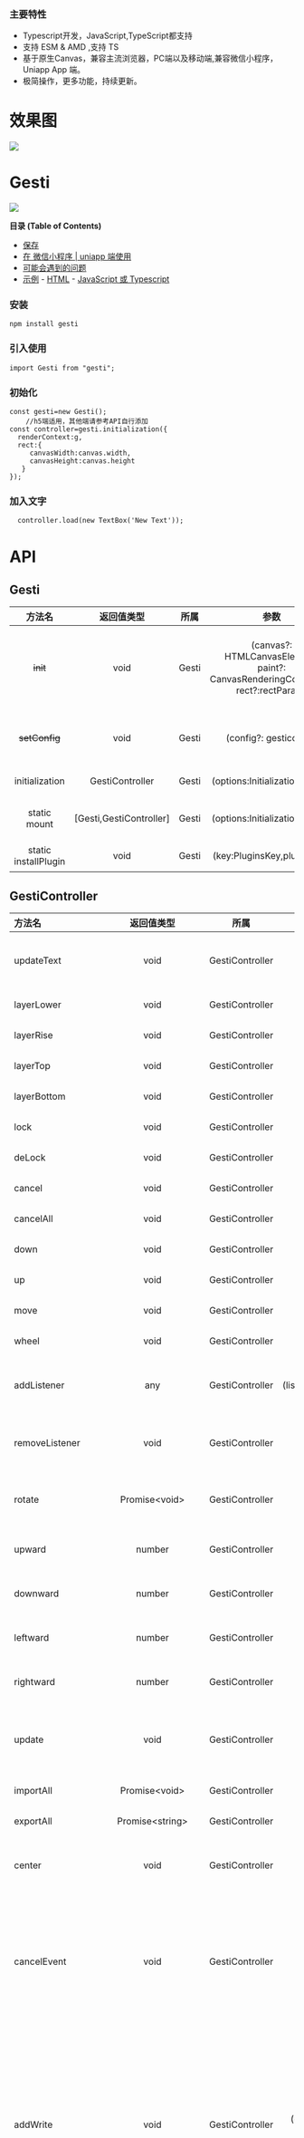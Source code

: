 ### 主要特性

- Typescript开发，JavaScript,TypeScript都支持
- 支持 ESM & AMD ,支持 TS
- 基于原生Canvas，兼容主流浏览器，PC端以及移动端,兼容微信小程序，Uniapp App 端。
- 极简操作，更多功能，持续更新。

# 效果图

<img src="https://new.ivypha.com/static/uploads/2023/2/14/c3e00b72dc487661cdc63f03853215aa.gif"/>

# Gesti

![](https://img.shields.io/github/stars/AK1118/Gesti.svg)

**目录 (Table of Contents)**

- [保存](#保存)
- [在 微信小程序 | uniapp 端使用](#在-微信小程序--uniapp-端使用)
- [可能会遇到的问题](#可能会遇到的问题)
- [示例](#示例)
			- [HTML](#html)
			- [JavaScript 或 Typescript](#javascript-或-typescript)


### 安装

  ```
  npm install gesti
  ```

### 引入使用

  ```
  import Gesti from "gesti";
  ```

### 初始化

  ```
  const gesti=new Gesti();
      //h5端适用，其他端请参考API自行添加
  const controller=gesti.initialization({
    renderContext:g,
    rect:{
       canvasWidth:canvas.width,
       canvasHeight:canvas.height
     }
  });
  ```

### 加入文字

  ```
    controller.load(new TextBox('New Text'));
  ```

# API

## Gesti

| 方法名      | 返回值类型  |  所属    |    参数    |   说明   |
| :----:      |   :----: | :----:   |  :----:   | :----:      | 
| ~~init~~      |    void      |     Gesti   |    (canvas?: HTMLCanvasElement, paint?: CanvasRenderingContext2D, rect?:rectParam)   |     初始化 Gesti 时调用，共3个可选参数。canvas 和 paint 必须二选一，且没有传入canvas时，必须传入paint 和 rect.       |
| ~~setConfig~~      |    void      |     Gesti   |   (config?: gesticonfig)   |     修改或设置配置，修改后会自动调用GestiController.update函数       |
| initialization      |    GestiController      |     Gesti   |   (options:InitializationOption)   |     初始化gesti，返回控制器       |
| static mount      |    [Gesti,GestiController]      |     Gesti   |   (options:InitializationOption)   |     通过静态方法初始化gesti, 返回gesti实例和它的控制器      |
| static installPlugin      |    void      |     Gesti   |   (key:PluginsKey,plugin:any)   |     安装预设插件，使用某功能时再安装对应插件      |

## GestiController

| 方法名      | 返回值类型              |  所属    |    参数    |   说明   |
| :---       |    :----:         |  :----:   |    :----:   |   :----: |
| updateText  | void              |    GestiController  |       (text: string, options?:TextOptions )     |      更新被选中的文字图层的文字内容，或者文字属性   |
| layerLower  | void             |      GestiController     |    -      |    图层向下移动一层    |
| layerRise  | void             |      GestiController     |     -     |    图层向上移动一层    |
| layerTop  | void             |      GestiController     |     -     |    图层置于最顶层    |
| layerBottom  | void             |      GestiController     |    -      |    图层置于最底层    |
| lock    | void             |      GestiController     |     -     |    锁定当前选中图层    |
| deLock    | void             |      GestiController     |     -     |    解锁当前选中图层    |
| cancel    | void             |      GestiController     |      -    |    取消当前被聚焦对象    |
| cancelAll    | void             |      GestiController     |     -     |    取消所有被聚焦对象    |
| down    | void             |      GestiController     |     (e: MouseEvent \| Event \| EventHandle)     |    鼠标\|手指点击事件时调用    |
| up    | void             |      GestiController     |     (e: MouseEvent \| Event \| EventHandle)     |    鼠标\|手指抬起事件时调用    |
| move    | void             |      GestiController     |     (e: MouseEvent \| Event \| EventHandle)     |    鼠标\|手指移动事件时调用    |
| wheel    | void             |      GestiController     |     (e: MouseEvent \| Event \| EventHandle)     |    鼠标滚轮事件时调用    |
| addListener    | any  |   GestiController |    (listenType:"onSelect"\|"onHide"\|"onCancel",callback:ListenerCallback)     |   监听图层操作，目前支持监听选中、取消选中和隐藏    |
| removeListener    | void  |   GestiController |    (listenType:GestiControllerListenerTypes,hook:ListenerCallback)     |   根据addListener返回值，移除监听函数    |
| rotate    | Promise\<void\>  |   GestiController |    angle: number     |   旋转被选中对象,传入弧度。可传入  角度*Math.PI/180     |
| upward    | number  |   GestiController |    (viewObject?: ViewObject)     |   被选中对象微调，向上移动距离 1     |
| downward    | number  |   GestiController |    (viewObject?: ViewObject)     |   被选中对象微调，向下移动距离 1     |
| leftward    | number  |   GestiController |    (viewObject?: ViewObject)     |   被选中对象微调，向左移动距离 1     |
| rightward    | number  |   GestiController |    (viewObject?: ViewObject)     |   被选中对象微调，向右移动距离 1     |
| update    | void  |   GestiController |    -    |   调用后会重绘canvas,一般在改变数据后画布未刷新时使用     |
| importAll    | Promise\<void\>  |   GestiController |    (json: string)   |   以json形式导入对象集合 H5 |
| exportAll  | Promise\<string\>  |   GestiController |    -   |   以json形式导出对象集合 H5    |
| center   | void  |   GestiController |   (axis?: "vertical" \| "horizon")   |  垂直居中或者水平居中，不填写参数水平垂直居中    |
| cancelEvent   | void  |   GestiController |   -   |  取消Gesti自带的鼠标手指时间监听。使用该函数后需要自行调用鼠标各个事件，请参考上方  down,up,move  ,使用详情参考Demo    |
| addWrite   | 	void  |   GestiController |   (options: {type: "circle" \| "write" \| "line" \| "rect" \| "none";lineWidth?: number;color?: string;isFill?: boolean;})   |  添加涂鸦功能，调用该函数且传入options.type不为"none"时，下一次在canvas内滑动会触发生成对应的涂鸦对象,直到再次调用该函数且options.type为"none"时停止    |
| getViewObjectById  | Promise\<ViewObject\>  |   GestiController |    (id:string)   |  通过id获取ViewObject对象    |


| 属性名      | 返回值类型         |  所属    |    参数    |   说明   |
| :---       |    :----:         |  :----:   |    :----:   |   :----: |
| currentViewObject| ViewObject | GestiController | - | 获取当前选中对象|


## ViewObject（重要的阅读）
- 画布内的可操作对象，每一张图片对象或者文字对象或者其他都是它在画布上的映射。
- 获取它的途径一般来自于创建对象，它是一个基类，其子类还有TextBox , ImageBox ,WriteViewObj


| 方法名      |   返回值         |    参数    |   说明   |
| :---       |    :----:         |  :----:   |   :----: |
|getBaseInfo | Object |   -    |    获取对象的向量信息      |
|setName | void |  (name: string)    |    给对象设置名字      |
|lock | void |  -   |    锁住它，不让他被操作      |
|unLock | void |  -   |    解锁      |
|hide  | void |  -   |    隐藏它，不是删除，删除我还没实现      |
|show  | void |  -   |    显示      |
|installButton  | void | (button: Button)   |   Gesti内不是没有按钮，是需要自己new过后安装     |
|unInstallButton  | void | (buttons: Array<Button>)   |   卸载按钮     |
|setSize  | void | (size: { width?: number; height?: number })   |   设置大小     |
|setDecoration  | void | (args:any)   |  设置对象装饰，比如颜色，线条高度等，每个子类传入的参数不一     |
|setOpacity  | void | (opacity:number)   |  设置对象不透明度，取值 0.0~1.0     |
|toBackground  | void |  -   |  将该对象设置为背景,设置背景后可设置层级。所有事件将会被穿透   |


| 属性名      |   返回值         |    参数    |   说明   |
| :---       |    :----:         |  :----:   |   :----: |
|rect | Rect |   -    |  获取对象大小最为合适    |
|family | ViewObjectFamily |   -    |  获取对象类型,Gesti内可操作对象有多个家族，用来区分哪个对象是哪类    |
|name | string |   -    |  有时候对象可以拥有一个名字    |
|selected | boolean |   -    |  已经被选中了吗    |
|originFamily | ViewObjectFamily |   -    |  家族起源家族，比如write是起源家族，它下面有line,rect，circle等分支家族    |
|id | string |   -    |  设置该对象id    |



## Button 对象
- 控制ViewObject的功能按钮


| 方法名      |   返回值         |    参数    |   说明   |
| :---       |    :----:         |  :----:   |   :----: |
|drawButton | -  |   Function(position: Vector, size: Size,radius:number, paint: Painter)    |    可重写该方法实现自定义按钮样式      |


# Hooks 🚀
- 还挺好用

### 创建对象系列
| Hook      | 返回值类型         |    参数    |   说明   |
| :---       |    :----:         |  :----:   |   :----: |
|createGesti | Gesti |     (config?: gesticonfig)    |    创建一个Gesti实例      |
|useController | GestiController |    (target?: Gesti)    |  得到一个Gesti实例的控制器    |

### 监听系列

| Hook      | 返回值类型         |    参数    |   说明   |
| :---       |    :----:         |  :----:   |   :----: |
|onSelected  |   -    |    (hook: (_args: any) => any, target?: Gesti, prepend?: boolean)    |    选中对象时回调      |
|onHover | - |     (hook: (_args: any) => any, target?: Gesti, prepend?: boolean)    |    是的，就像CSS3的Hover一样      |
|onLeave | - |     (hook: (_args: any) => any, target?: Gesti, prepend?: boolean)    |    离开对象时调用      |
|onCancel | - |     (hook: (_args: any) => any, target?: Gesti, prepend?: boolean)    |    取消选中时      |
|onHide | - |     (hook: (_args: any) => any, target?: Gesti, prepend?: boolean)    |    隐藏可操作对象时      |
|onUpdate | - |     (hook: (_args: any) => any, target?: Gesti, prepend?: boolean)    |    刷新画布时      |
|onLoad | - |     (hook: (_args: any) => any, target?: Gesti, prepend?: boolean)    |    载入新的对象到画布内时      |
|onBeforeDestroy  | - |     (hook: (_args: any) => any, target?: Gesti, prepend?: boolean)    |    销毁Gesti实例前执行      |
|onDestroy| - |     (hook: (_args: any) => any, target?: Gesti, prepend?: boolean)    |    销毁Gesti实例后执行      |
|removeListener | - | (type: GestiControllerListenerTypes,hook: (_args: any) => any, target?: Gesti)    |    根据addListener返回值，移除监听函数    |





### 添加预设系列

| Hook      | 返回值类型         |    参数    |   说明   |
| :---       |    :----:         |  :----:   |   :----: |
|addVerticalLine | Promise\<ViewObject> |    -     |    新增预设垂直线到画布内      |
|addHorizonLine | Promise\<ViewObject> |    -     |    新增预设水平线到画布内      |
|addRect | Promise\<ViewObject> |    -     |    新增预设矩形到画布内      |
|addCircle | Promise\<ViewObject> |    -     |    新增预设圆形到画布内      |


### 创建ViewObject可操作对象系列
- 自己创建的对象，用着放心

| Hook      | 返回值类型         |    参数    |   说明   |
| :---       |    :----:         |  :----:   |   :----: |
|createTextBox | TextBox |   (text: string, options?: TextOptions)     |    创建一个文本对象      |
|createXImage | XImage |   (option: {data,width:number,height:number})  |    创建一个XImage对象，注意，这个并不是你所看到的那个图片，可以理解为它是图片源，渲染由下面这个类做到      |
|createImageBox | ImageBox |   (xImage: XImage)     |    创建一个图片对象      |
|createDragButton | Button | (view: ViewObject)    |    创建一个拖拽按钮      |
|createHorizonButton | Button | (view: ViewObject)    |    创建一个水平拖拽按钮      |
|createVerticalButton | Button | (view: ViewObject)    |    创建一个垂直拖拽按钮      |
|createRotateButton | Button | (view: ViewObject)    |    创建一个旋转按钮      |
|createLockButton | Button | (view: ViewObject)    |    创建一个上锁按钮      |
|createUnlockButton | Button | (view: ViewObject)    |    创建一个解锁按钮      |
|createMirrorButton  | Button | (view: ViewObject)    |    创建一个镜像翻转按钮      |
|createCloseButton  | Button | (view: ViewObject)    |    创建一个关闭按钮      |
|installButton | - | (view: ViewObject, button: Button \| Array<Button>)    |    安装按钮到ViewObject上      |
|unInstallButton | - | (view: ViewObject, button: Button \| Array<Button>)   |    卸载ViewObject上的按钮   |
|loadToGesti | - |    (view: ViewObject, target?: Gesti)    |   加入一个ViewObject对象到画布内,以上的类都是继承于ViewObjet      |



### use系列
- 涂鸦功能

| Hook      | 返回值类型         |    参数    |   说明   |
| :---       |    :----:         |  :----:   |   :----: |
|useGraffitiRect | - |    (option?: {...}, target?: Gesti    | 开启涂鸦功能，矩形     |
|useGraffitiCircle | - |    (option?: {...}, target?: Gesti    | 开启涂鸦功能，圆形     |
|useGraffitiLine | - |    (option?: {...}, target?: Gesti    | 开启涂鸦功能，线条     |
|useGraffitiWrite | - |    (option?: {...}, target?: Gesti    | 开启涂鸦功能，手写板     |
|useCloseGraffiti | - |    (option?: {...}, target?: Gesti    | 关闭涂鸦功能    |
|useTextHandler | - |    (option?: {...}, target?: Gesti    | 得到一个TextBox实例控制器，用于控制它的参数    |
|~~useReader~~ | Promise<ViewObject> |    (json: string)    | 传入特定格式的json，返回一个ViewObject对象    |
|useReaderH5 | Promise<ViewObject> |    (json: string)    | 传入特定格式的json，返回一个ViewObject对象  H5    |
|useReaderWeChat | Promise<ViewObject> |    (json: string)    | 传入特定格式的json，返回一个ViewObject对象 微信小程序 canvas 2d   |
|useGetViewObject | Promise<ViewObject> |    (id: string)    |  通过id获取ViewObject对象    |


### do系列
- 需要做一些操作? 交给它们

| Hook      | 返回值类型         |    参数    |   说明   |
| :---       |    :----:         |  :----:   |   :----: |
|doSelect | - |    (view?: ViewObject, target?: Gesti)    |  选中传入对象  |
|doRotate | - |     (angle: number, existing?: boolean, view?: ViewObject, target?: Gesti)    |  旋转一个对象，不传入view默认当前选中对象  |
|doPosition | - |     (x: number, x: number, view?: ViewObject, target?: Gesti)    |  设置一个对象的位置，不传入view默认当前选中对象  |
|doCleanAll | - |    (view?: ViewObject, target?: Gesti)    |  画布内清空所有元素  |
|doLayerLower | - |    (view?: ViewObject, target?: Gesti)    |  所在图层向下一层  |
|doLayerRise | - |    (view?: ViewObject, target?: Gesti)    |  所在图层向上一层  |
|doLayerTop | - |    (view?: ViewObject, target?: Gesti)    |  置于顶层  |
|doLayerBottom | - |    (view?: ViewObject, target?: Gesti)    |  置于底层  |
|doLock | - |    (view?: ViewObject, target?: Gesti)    |  锁住对象  |
|doUnLock | - |    (view?: ViewObject, target?: Gesti)    |  解锁对象  |
|doUpward | - |    (view?: ViewObject, target?: Gesti)    |  位置微调，上一个单位  |
|doDownward | - |    (view?: ViewObject, target?: Gesti)    |  位置微调，下一个单位 |
|doLeftward | - |    (view?: ViewObject, target?: Gesti)    |   位置微调，左一个单位  |
|doRightward | - |    (view?: ViewObject, target?: Gesti)    |  位置微调，右一个单位  |
|doCenter | - |   (view?: ViewObject, axis?: CenterAxis, target?: Gesti)    |  居中，可选水平或者垂直，不填就垂直水平居中  |
|doCancel | - |    (view?: ViewObject, target?: Gesti)    |  取消选中单个/现在被选中的对象  |
|doCancelAll | - |    -    |  取消所有被选中对象  |
|doUpdate | - |    -    |  手动刷新画布  |
|doCancelEvent | - |    -    |  取消原有画布事件代理,调用该方法后需要自定调用drive系列Hook,否则Gesti无法监听到您的手指/鼠标的位置  |


### drive系列
- 自定义鼠标/手指事件代理

| Hook      | 返回值类型         |    参数    |   说明   |
| :---       |    :----:         |  :----:   |   :----: |
|driveMove | - |   (e:Event)    |  鼠标/手指移动时  |
|driveUp | - |   (e:Event)    |  鼠标/手指抬起时  |
|driveDown | - |   (e:Event)    |  鼠标/手指放下时  |
|driveWheel | - |   (e:Event)    |  鼠标滚轮时  |


### 尺寸适配
- 物理单位转换像素  此处dpi取96   
- 值得注意:Gesti内没有一个标准的单位，所有的单位都由您决定，比如画布创建设置大小时，图片创建传入时，字体设置大小时。总之，您输入多大，Gesti就为您显示多大（比如输入图片高宽为物理单位一厘米，那么在Gesti内您所看到的图片大小也会是一厘米高宽）
- 以下提供的方法仅供参考，如需更精准的方案您可以自己实现。

| Hook      | 返回值类型         |    参数    |   说明   |
| :---       |    :----:         |  :----:   |   :----: |
|mmToIn       | number          |   (mm:number)    |  毫米转换为英寸  |
|inToPx       |number            |  (inch:number)    | 英寸转换为像素  |
|ptToPx       | number             |   (pt:number)    | 英榜转换为像素（一般设置字体时用它）  |




# 保存

- 该库只是为您提供了canvas的代理操作，并没有改变canvas的任何原有API，所以您可以使用canvas自带的API进行存储。

# 可能会遇到的问题
- 图片导入不出现？数据变了图片没动？试试update方法刷新一下。
- hooks和普通模式有啥区别吗? 个人认为Hooks更适合FP爱好者，普通模式适合OOP爱好者。
- 图片 | 文字上没有可以直接操作的按钮吗？ 有,不过需要您自己new成按钮对象安装上去。
- 为什么路由切换后再返回页面会发生报错？重新init一下，记得controller也要重新赋值。
- 其他问题可以加下面QQ群
- Demo下载地址:  https://ext.dcloud.net.cn/plugin?id=10867 

# 示例

***用它，没有多麻烦。***

####  HTML

	<canvas id="canvas" width="300" height="300"></canvas>

#### JavaScript

    const canvas = document.querySelector("canvas");
    const renderContext= canvas.getContext("2d");
    const [gesti,controller]=Gesti.mount({
        renderContext,
        rect:{
          canvasWidth:canvas.width,
          canvasHeight:canvas.height
        }
    });
    controller.load(new Text(`New Text.
      新建文本`))



***不是吗？***


### 需要帮助？

- 添加QQ群聊(Gesti交流群),我们讨论一下问题  756829516 